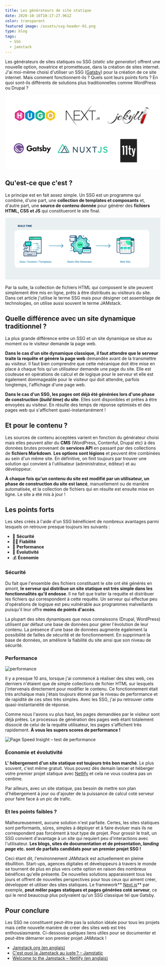 ```yaml
---
title: Les générateurs de site statique
date: 2020-10-16T10:17:27.961Z
color: transparent
featured image: /assets/ssg-header-01.png
type: blog
tags:
  - SSG
  - jamstack
---
```

Les générateurs de sites statiques ou SSG (*static site generator*) offrent une nouvelle option, novatrice et prometteuse, dans la création de sites internet. J'ai moi-même choisi d'utiliser un SSG ([Gatsby](https://www.gatsbyjs.com)) pour la création de ce site internet. Mais comment fonctionnent-ils ? Quels sont leurs points forts ? En quoi sont-ils différents de solutions plus traditionnelles comme WordPress ou Drupal ?

![SSG](../assets/best-static-site-generator-2020.png)

## Qu'est-ce que c'est ?

Le principe est en fait assez simple. Un SSG est un programme qui combine, d'une part, une **collection de templates et composants** et, d'autre part, une **source de contenu donnée** pour générer des **fichiers HTML, CSS et JS** qui constitueront le site final.

![le fonctionnement du SSG](../assets/ssg-flow.png)

Par la suite, la collection de fichiers HTML qui composent le site peuvent simplement être mis en ligne, prêts à être distribués au visiteurs du site. Dans cet article j'utilise le terme SSG mais pour désigner cet assemblage de technologies, on utilise aussi souvent le terme JAMstack.

## Quelle différence avec un site dynamique traditionnel ?

La plus grande différence entre un SSG et un site dynamique se situe au moment ou le visiteur demande la page web.

**Dans le cas d'un site dynamique classique, il faut attendre que le serveur traite la requête et génère la page web** demandée avant de la transmettre au visiteur. Il faut bien comprendre que cette mécanique doit être mise en place à chaque fois qu'un utilisateur demande une page du site. Elle est couteuse en opérations de calcul et de logique pour le serveur et elle est également dommageable pour le visiteur qui doit attendre, parfois longtemps, l'affichage d'une page web.

**Dans le cas d'un SSG, les pages ont déjà été générées lors d'une phase de construction (*build time*) du site**. Elles sont disponibles et prêtes à être envoyées au visiteur. En résulte des temps de réponse optimisés et des pages web qui s'affichent quasi-instantanément !

## Et pour le contenu ?

Les sources de contenu acceptées varient en fonction du générateur choisi mais elles peuvent aller du **CMS** (WordPress, Contenful, Drupal etc) à des données brutes provenant de **services API** en passant par des collections de **fichiers Markdown**. **Les options sont légions** et peuvent être combinées au sein d'un même site. En définitive, on finit toujours par trouver une solution qui convient à l'utilisateur (administrateur, éditeur) et au développeur.

**À chaque fois qu'un contenu du site est modifié par un utilisateur, un phase de construction du site est lancé**, manuellement ou de manière automatisée, et la collection de fichiers qui en résulte est ensuite mise en ligne. Le site a été mis à jour !

## Les points forts

Les sites créés à l'aide d'un SSG bénéficient de nombreux avantages parmi lesquels on retrouve presque toujours les suivants :

* 🔐 **Sécurité**
* 🧘‍♂️ **Fiabilité**
* 🚀 **Performance**
* 🌱 **Évolutivité**
* 💰 **Économie**

### Sécurité

Du fait que l'ensemble des fichiers constituant le site ont été générés en amont, **le serveur qui distribue un site statique est très simple dans les fonctionnalités qu'il endosse**. Il ne fait que traiter la requête et distribuer les fichiers qui correspondent à cette requête. Un serveur qui effectue peu d'opérations de logique est peu vulnérable aux programmes malveillants puisqu'il leur offre **moins de points d'accès**.

La plupart des sites dynamiques que nous connaissons (Drupal, WordPress) utilisent par défaut une base de données pour gérer l'évolution de leur contenu. La présence d'une base de données augmente également la possibilité de failles de sécurité et de fonctionnement. En supprimant la base de données, on améliore la fiabilité du site ainsi que son niveau de sécurité.

### Performance

![performance](https://media.giphy.com/media/SRMt5G2uQqcbvnxihP/giphy.gif)

Il y a presque 10 ans, lorsque j'ai commencé à réaliser des sites web, ces derniers n'étaient que de simple collections de fichier HTML sur lesquels j'intervenais directement pour modifier le contenu. Ce fonctionnement était très archaïque mais j'étais toujours étonné par le niveau de performance et de rapidité de ces sites très simples. Avec les SSG, j'ai pu retrouver cette quasi-instantanéité de réponse.

Comme nous l'avons vu plus haut, les pages demandées par le visiteur sont déjà prêtes. Le processus de génération des pages web étant totalement dissocié de celui de la requête utilisateur, les pages s'affichent très rapidement. **À vous les supers scores de performance !**

![Page Speed Insight – test de performance](../assets/capture-d’écran-2020-09-18-à-16.01.02.png)

### Économie et évolutivité

**L' hébergement d'un site statique est toujours très bon marché**. Le plus souvent, c'est même gratuit. Vous pouvez dès demain lancer et héberger votre premier projet statique avec [Netlify](https://www.netlify.com) et cela ne vous coutera pas un centime.

Par ailleurs, avec un site statique, pas besoin de mettre son plan d'hébergement à jour ou d'ajouter de la puissance de calcul coté serveur pour faire face à un pic de trafic. 

### Et les points faibles ?

Malheureusement, aucune solution n'est parfaite. Certes, les sites statiques sont performants, sûres, simples à déployer et à faire évoluer mais ils ne correspondent pas forcément à tout type de projet. Pour grossir le trait, un SSG convient d'avantage à un site qui requiert peu d'interactions avec l'utilisateur. **Les blogs, sites de documentation et de présentation, *landing page* etc. sont de parfaits candidats pour un premier projet SSG !**

Ceci étant dit, l'environnement JAMstack est actuellement en pleine ébullition. Start-ups, agences digitales et développeurs à travers le monde se tournent de plus en plus vers cette option en raison des nombreux bénéfices qu'elle présente. De nouvelles solutions apparaissent tous les jours et offrent de nouvelles perspectives pour tous ceux qui aiment créer, développer et utiliser des sites statiques. Le framework** [Next.js](htttps://www.nextjs.org)** par exemple,  **peut mêler pages statiques et pages générées coté serveur**, ce qui le rend beaucoup plus polyvalent qu'un SSG classique tel que Gatsby.

## Pour conclure

Les SSG ne constituent peut-être pas la solution idéale pour tous les projets mais cette nouvelle manière de créer des sites web est très enthousiasmante. Ci-dessous quelques liens utiles pour se documenter et peut-être démarrer son premier projet JAMstack !

* [Jamstack.org (en anglais)](https://jamstack.org)
* [C'est quoi la Jamstack au juste ? – Jamstatic](https://jamstatic.fr/2019/02/07/c-est-quoi-la-jamstack/)
* [Welcome to the Jamstack – Netlify (en anglais)](https://www.netlify.com/jamstack/)
